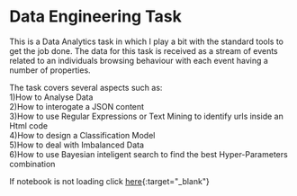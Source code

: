 # Data Engineering Task

This is a Data Analytics task in which I play a bit with the standard tools to get the job done. The data for this task is received as a stream of events related to an individuals browsing behaviour with each event having a number of properties.<br>

The task covers several aspects such as:<br>
1)How to Analyse Data <br>
2)How to interogate a JSON content <br>
3)How to use Regular Expressions or Text Mining to identify urls inside an Html code <br>
4)How to design a Classification Model <br>
5)How to deal with Imbalanced Data <br>
6)How to use Bayesian inteligent search to find the best Hyper-Parameters combination

If notebook is not loading click [here](https://nbviewer.jupyter.org/github/valdojoao/Data-Engineering/blob/master/task.ipynb){:target="_blank"}

